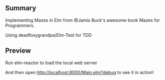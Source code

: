 ## Summary

Implementing Mazes in Elm from @Jamis Buck's awesome book Mazes for Programmers.

Using deadfoxygrandpa/Elm-Test for TDD

## Preview

Run elm-reactor to load the local web server

And then open [http://localhost:8000/Main.elm?debug](http://localhost:8000/Main.elm?debug) to see it in action!
